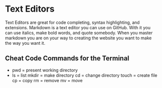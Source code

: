 # Text Editors

Text Editors are great for code completing, syntax highlighting, and extensions. Markdown is a text editor you can use on GitHub. With it you can use italics, make bold words, and quote somebody. When you master markdown you are on your way to creating the website you want to make the way you want it.

## Cheat Code Commands for the Terminal

+ pwd = present working directory
+ ls = list
mkdir = make directory
cd = change directory
touch = create file
cp = copy
rm = remove
mv = move
